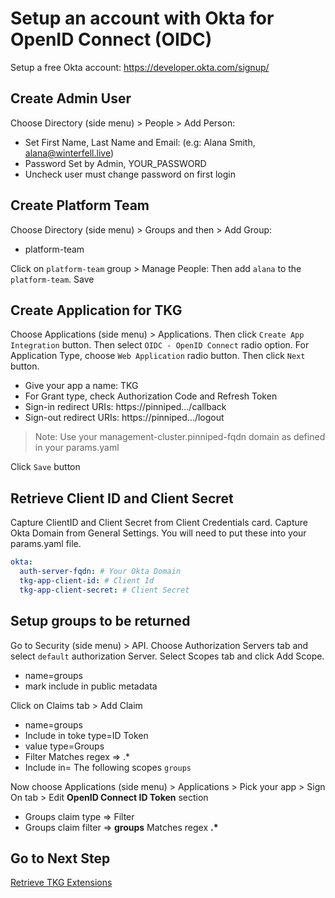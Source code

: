 # Setup an account with Okta for OpenID Connect (OIDC)

Setup a free Okta account: https://developer.okta.com/signup/

## Create Admin User

Choose Directory (side menu) > People > Add Person:
- Set First Name, Last Name and Email: (e.g: Alana Smith, alana@winterfell.live)
- Password Set by Admin, YOUR_PASSWORD
- Uncheck user must change password on first login

## Create Platform Team

Choose Directory (side menu) > Groups and then > Add Group:
- platform-team

Click on `platform-team` group > Manage People: Then add `alana` to the `platform-team`. Save

## Create Application for TKG

Choose Applications (side menu) > Applications.  Then click `Create App Integration` button.  Then select `OIDC - OpenID Connect` radio option. For Application Type, choose `Web Application` radio button.  Then click `Next` button.
  - Give your app a name: TKG
  - For Grant type, check Authorization Code and Refresh Token
  - Sign-in redirect URIs: https://pinniped.<your-management-cluster-name>.<your-environment-name>.<your-subdomain>/callback 
  - Sign-out redirect URIs: https://pinniped.<your-management-cluster-name>.<your-environment-name>.<your-subdomain>/logout
> Note: Use your management-cluster.pinniped-fqdn domain as defined in your params.yaml

Click `Save` button

## Retrieve Client ID and Client Secret

Capture ClientID and Client Secret from Client Credentials card.  Capture Okta Domain from General Settings. You will need to put these into your params.yaml file.

```yaml
okta:
  auth-server-fqdn: # Your Okta Domain
  tkg-app-client-id: # Client Id
  tkg-app-client-secret: # Client Secret
```

## Setup groups to be returned

Go to Security (side menu) > API.  Choose Authorization Servers tab and select `default` authorization Server. Select Scopes tab and click Add Scope.
  - name=groups
  - mark include in public metadata

Click on Claims tab > Add Claim
  - name=groups
  - Include in toke type=ID Token
  - value type=Groups
  - Filter Matches regex => .*
  - Include in= The following scopes `groups`

Now choose Applications (side menu) > Applications > Pick your app > Sign On tab > Edit **OpenID Connect ID Token** section
  - Groups claim type => Filter
  - Groups claim filter => **groups** Matches regex **.\***

## Go to Next Step

[Retrieve TKG Extensions](05_extensions_mgmt.md)
